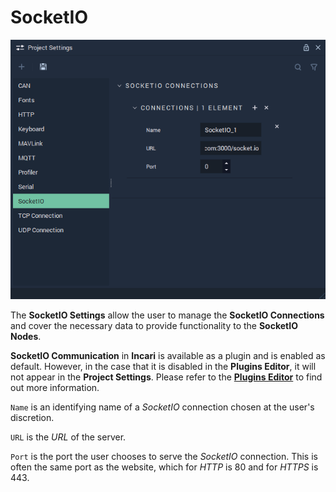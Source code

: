 # SocketIO

![The SocketIO Settings](../../.gitbook/assets/projectsettings-socketio3.png)

The **SocketIO Settings** allow the user to manage the **SocketIO Connections** and cover the necessary data to provide functionality to the **SocketIO** **Nodes**.

**SocketIO Communication** in **Incari** is available as a plugin and is enabled as default. However, in the case that it is disabled in the **Plugins Editor**, it will not appear in the **Project Settings**. Please refer to the [**Plugins Editor**](../plugins/communication/README.md) to find out more information.

`Name` is an identifying name of a *SocketIO* connection chosen at the user's discretion.

`URL` is the *URL* of the server.

`Port` is the port the user chooses to serve the *SocketIO* connection. This is often the same port as the website, which for _HTTP_ is 80 and for _HTTPS_ is 443.